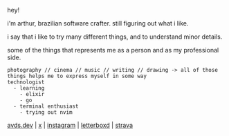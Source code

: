 hey!

i'm arthur, brazilian software crafter. still figuring out what i like.

i say that i like to try many different things, and to understand minor details.

some of the things that represents me as a person and as my professional side.
```
photography // cinema // music // writing // drawing -> all of those things helps me to express myself in some way
technologist
  - learning
    - elixir
    - go
  - terminal enthusiast
    - trying out nvim
```
[avds.dev](https://avds.dev) | [x](https://x.com/souavds) | [instagram](https://instagram.com/souavds) | [letterboxd](https://letterboxd.com/souavds/) | [strava](https://www.strava.com/athletes/souavds)
